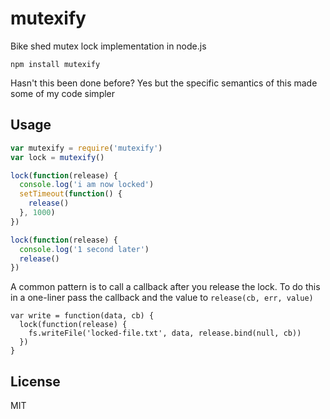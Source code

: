 # mutexify

Bike shed mutex lock implementation in node.js

```
npm install mutexify
```

Hasn't this been done before? Yes but the specific semantics of this made some of my code simpler

## Usage


``` js
var mutexify = require('mutexify')
var lock = mutexify()

lock(function(release) {
  console.log('i am now locked')
  setTimeout(function() {
    release()
  }, 1000)
})

lock(function(release) {
  console.log('1 second later')
  release()
})
```

A common pattern is to call a callback after you release the lock.
To do this in a one-liner pass the callback and the value to `release(cb, err, value)`

```
var write = function(data, cb) {
  lock(function(release) {
    fs.writeFile('locked-file.txt', data, release.bind(null, cb))
  }) 
}
```

## License

MIT
